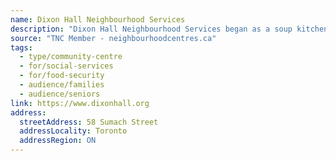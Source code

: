 ```yaml
---
name: Dixon Hall Neighbourhood Services
description: "Dixon Hall Neighbourhood Services began as a soup kitchen in 1929, and since then has been steadily increasing and strengthening a diverse range of integrated services for residents of east downtown Toronto."
source: "TNC Member - neighbourhoodcentres.ca"
tags:
  - type/community-centre
  - for/social-services
  - for/food-security
  - audience/families
  - audience/seniors
link: https://www.dixonhall.org
address:
  streetAddress: 58 Sumach Street
  addressLocality: Toronto
  addressRegion: ON
---
```

